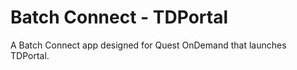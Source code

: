 # Batch Connect - TDPortal

A Batch Connect app designed for Quest OnDemand that launches TDPortal.

